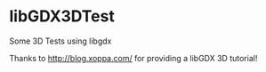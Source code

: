 libGDX3DTest
============

Some 3D Tests using libgdx

Thanks to http://blog.xoppa.com/ for providing a libGDX 3D tutorial!

